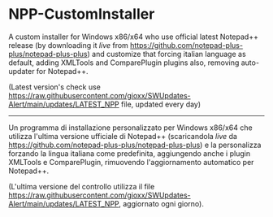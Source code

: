 # NPP-CustomInstaller
A custom installer for Windows x86/x64 who use official latest Notepad++ release (by downloading it _live_ from https://github.com/notepad-plus-plus/notepad-plus-plus) and customize that forcing italian language as default, adding XMLTools and ComparePlugin plugins also, removing auto-updater for Notepad++.  

(Latest version's check use https://raw.githubusercontent.com/gioxx/SWUpdates-Alert/main/updates/LATEST_NPP file, updated every day)

------

Un programma di installazione personalizzato per Windows x86/x64 che utilizza l'ultima versione ufficiale di Notepad++ (scaricandola _live_ da https://github.com/notepad-plus-plus/notepad-plus-plus) e la personalizza forzando la lingua italiana come predefinita, aggiungendo anche i plugin XMLTools e ComparePlugin, rimuovendo l'aggiornamento automatico per Notepad++.  

(L'ultima versione del controllo utilizza il file https://raw.githubusercontent.com/gioxx/SWUpdates-Alert/main/updates/LATEST_NPP, aggiornato ogni giorno).
